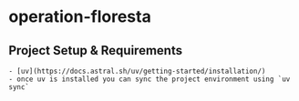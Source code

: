 # operation-floresta

## Project Setup & Requirements
    - [uv](https://docs.astral.sh/uv/getting-started/installation/)
    - once uv is installed you can sync the project environment using `uv sync`

